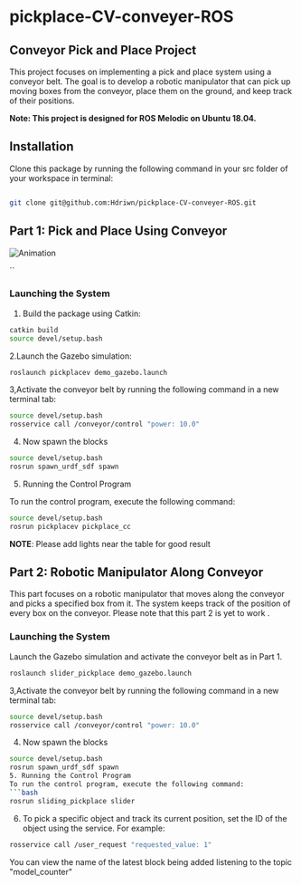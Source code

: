 # pickplace-CV-conveyer-ROS
## Conveyor Pick and Place Project

This project focuses on implementing a pick and place system using a conveyor belt. The goal is to develop a robotic manipulator that can pick up moving boxes from the conveyor, place them on the ground, and keep track of their positions.

**Note: This project is designed for ROS Melodic on Ubuntu 18.04.**

## Installation

Clone this package by running the following command in your src folder of your workspace in terminal:

```bash

git clone git@github.com:Hdriwn/pickplace-CV-conveyer-ROS.git
```

## Part 1: Pick and Place Using Conveyor
![Animation](./pickplacev/demonstration/demo.gif)

``

### Launching the System

1. Build the package using Catkin:
```bash
catkin build
source devel/setup.bash
```
2.Launch the Gazebo simulation:
```bash
roslaunch pickplacev demo_gazebo.launch
```
3,Activate the conveyor belt by running the following command in a new terminal tab:
```bash
source devel/setup.bash
rosservice call /conveyor/control "power: 10.0"
```
4. Now spawn the blocks
```bash
source devel/setup.bash
rosrun spawn_urdf_sdf spawn
```
5. Running the Control Program

To run the control program, execute the following command:
```bash
source devel/setup.bash
rosrun pickplacev pickplace_cc
```
**NOTE**: Please add lights near the table for good result
## Part 2: Robotic Manipulator Along Conveyor 
This part focuses on a robotic manipulator that moves along the conveyor and picks a specified box from it. The system keeps track of the position of every box on the conveyor. Please note that this part 2 is yet to work .
### Launching the System
Launch the Gazebo simulation and activate the conveyor belt as in Part 1.
```bash
roslaunch slider_pickplace demo_gazebo.launch
```
3,Activate the conveyor belt by running the following command in a new terminal tab:
```bash
source devel/setup.bash
rosservice call /conveyor/control "power: 10.0"
```
4. Now spawn the blocks
```bash
source devel/setup.bash
rosrun spawn_urdf_sdf spawn
5. Running the Control Program
To run the control program, execute the following command:
```bash
rosrun sliding_pickplace slider
```
6. To pick a specific object and track its current position, set the ID of the object using the service. For example:
```bash
rosservice call /user_request "requested_value: 1"
```
You can view the name of the latest block being added listening to the topic "model_counter"


